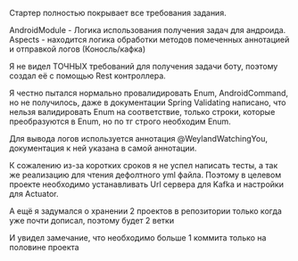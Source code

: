 Стартер полностью покрывает все требования задания.

AndroidModule - Логика использования получения задач для андроида.
Aspects - находится логика обработки методов помеченных аннотацией и отправкой логов (Коносль/кафка)

Я не видел ТОЧНЫХ требований для получения задачи боту, поэтому создал её с помощью Rest контроллера.

Я честно пытался нормально провалидировать Enum, AndroidCommand, но не получилось, даже в документации Spring Validating
написано, что нельзя валидировать Enum на соответствие, только строки, которые преобразуются в Enum, но по тг строго
необходим Enum.

Для вывода логов используется аннотация @WeylandWatchingYou, документация к ней указана в самой аннотации.

К сожалению из-за коротких сроков я не успел написать тесты, а так же реализацию для чтения дефолтного yml файла.
Поэтому в целевом проекте необходимо устанавливать Url сервера для Kafka и настройки для Actuator.

А ещё я задумался о хранении 2 проектов в репозитории только когда уже почти дописал, поэтому будет 2 ветки

И увидел замечание, что необходимо больше 1 коммита только на половине проекта